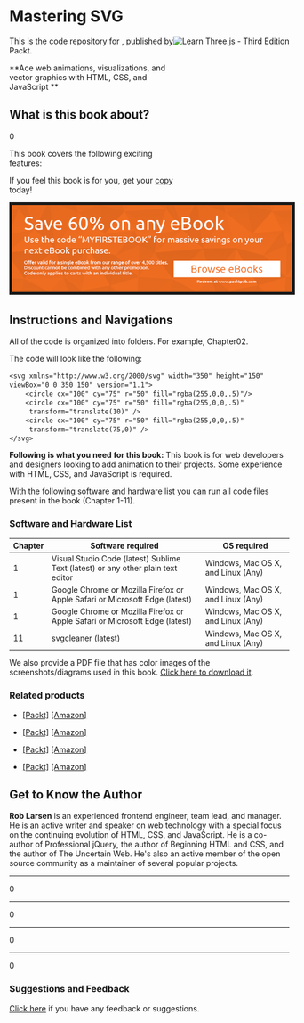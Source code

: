 # Mastering SVG	

<a href="https://www.packtpub.com/web-development/mastering-svg?utm_source=github&utm_medium=repository&utm_campaign=9781788626743"><img src="https://d1ldz4te4covpm.cloudfront.net/sites/default/files/imagecache/ppv4_main_book_cover/9781788833288.png" alt="Learn Three.js - Third Edition" height="256px" align="right"></a>

This is the code repository for [](https://www.packtpub.com/web-development/mastering-svg?utm_source=github&utm_medium=repository&utm_campaign=), published by Packt.

**Ace web animations, visualizations, and vector graphics with HTML, CSS, and JavaScript	**

## What is this book about?
0

This book covers the following exciting features:



If you feel this book is for you, get your [copy](https://www.amazon.com/dp/1788626745) today!

<a href="https://www.packtpub.com/?utm_source=github&utm_medium=banner&utm_campaign=GitHubBanner"><img src="https://raw.githubusercontent.com/PacktPublishing/GitHub/master/GitHub.png" 
alt="https://www.packtpub.com/" border="5" /></a>

## Instructions and Navigations
All of the code is organized into folders. For example, Chapter02.

The code will look like the following:
```
<svg xmlns="http://www.w3.org/2000/svg" width="350" height="150" viewBox="0 0 350 150" version="1.1">
    <circle cx="100" cy="75" r="50" fill="rgba(255,0,0,.5)"/>
    <circle cx="100" cy="75" r="50" fill="rgba(255,0,0,.5)" 
     transform="translate(10)" />
    <circle cx="100" cy="75" r="50" fill="rgba(255,0,0,.5)" 
     transform="translate(75,0)" />
</svg>
```

**Following is what you need for this book:**
This book is for web developers and designers looking to add animation to their projects. Some experience with HTML, CSS, and JavaScript is required.

With the following software and hardware list you can run all code files present in the book (Chapter 1-11).
### Software and Hardware List
| Chapter | Software required | OS required |
| -------- | ------------------------------------ | ----------------------------------- |
| 1 | Visual Studio Code (latest) Sublime Text (latest) or any other plain text editor | Windows, Mac OS X, and Linux (Any) |
| 1 | Google Chrome or Mozilla Firefox or Apple Safari or Microsoft Edge (latest) | Windows, Mac OS X, and Linux (Any) |
| 1 | Google Chrome or Mozilla Firefox  or Apple Safari or Microsoft Edge (latest) | Windows, Mac OS X, and Linux (Any) |
| 11 | svgcleaner (latest) | Windows, Mac OS X, and Linux (Any) |


We also provide a PDF file that has color images of the screenshots/diagrams used in this book. [Click here to download it](https://www.packtpub.com/sites/default/files/downloads/9781788626743_ColorImages.pdf).

### Related products
*  [[Packt]](https://www.packtpub.com/web-development/learn-threejs-third-edition?utm_source=github&utm_medium=repository&utm_campaign=) [[Amazon]](https://www.amazon.com/dp/1788833287)

*  [[Packt]](https://www.packtpub.com/web-development/hands-uxui-design-developers?utm_source=github&utm_medium=repository&utm_campaign=) [[Amazon]](https://www.amazon.com/dp/1788626699)

*  [[Packt]]() [[Amazon]](https://www.amazon.com/dp/)

*  [[Packt]]() [[Amazon]](https://www.amazon.com/dp/)

## Get to Know the Author
**Rob Larsen**
is an experienced frontend engineer, team lead, and manager. He is an active writer and speaker on web technology with a special focus on the continuing evolution of HTML, CSS, and JavaScript. 
He is a co-author of Professional jQuery, the author of Beginning HTML and CSS, and the author of The Uncertain Web. He's also an active member of the open source community as a maintainer of several popular projects.

****
0

****
0

****
0

****
0


### Suggestions and Feedback
[Click here](https://docs.google.com/forms/d/e/1FAIpQLSdy7dATC6QmEL81FIUuymZ0Wy9vH1jHkvpY57OiMeKGqib_Ow/viewform) if you have any feedback or suggestions.


